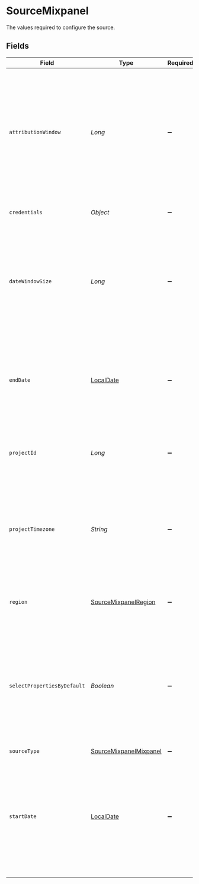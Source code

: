 # SourceMixpanel

The values required to configure the source.


## Fields

| Field                                                                                                                                                                                                                                                 | Type                                                                                                                                                                                                                                                  | Required                                                                                                                                                                                                                                              | Description                                                                                                                                                                                                                                           | Example                                                                                                                                                                                                                                               |
| ----------------------------------------------------------------------------------------------------------------------------------------------------------------------------------------------------------------------------------------------------- | ----------------------------------------------------------------------------------------------------------------------------------------------------------------------------------------------------------------------------------------------------- | ----------------------------------------------------------------------------------------------------------------------------------------------------------------------------------------------------------------------------------------------------- | ----------------------------------------------------------------------------------------------------------------------------------------------------------------------------------------------------------------------------------------------------- | ----------------------------------------------------------------------------------------------------------------------------------------------------------------------------------------------------------------------------------------------------- |
| `attributionWindow`                                                                                                                                                                                                                                   | *Long*                                                                                                                                                                                                                                                | :heavy_minus_sign:                                                                                                                                                                                                                                    |  A period of time for attributing results to ads and the lookback period after those actions occur during which ad results are counted. Default attribution window is 5 days.                                                                         |                                                                                                                                                                                                                                                       |
| `credentials`                                                                                                                                                                                                                                         | *Object*                                                                                                                                                                                                                                              | :heavy_minus_sign:                                                                                                                                                                                                                                    | Choose how to authenticate to Mixpanel                                                                                                                                                                                                                |                                                                                                                                                                                                                                                       |
| `dateWindowSize`                                                                                                                                                                                                                                      | *Long*                                                                                                                                                                                                                                                | :heavy_minus_sign:                                                                                                                                                                                                                                    | Defines window size in days, that used to slice through data. You can reduce it, if amount of data in each window is too big for your environment.                                                                                                    |                                                                                                                                                                                                                                                       |
| `endDate`                                                                                                                                                                                                                                             | [LocalDate](https://docs.oracle.com/javase/8/docs/api/java/time/LocalDate.html)                                                                                                                                                                       | :heavy_minus_sign:                                                                                                                                                                                                                                    | The date in the format YYYY-MM-DD. Any data after this date will not be replicated. Left empty to always sync to most recent date                                                                                                                     | 2021-11-16                                                                                                                                                                                                                                            |
| `projectId`                                                                                                                                                                                                                                           | *Long*                                                                                                                                                                                                                                                | :heavy_minus_sign:                                                                                                                                                                                                                                    | Your project ID number. See the <a href="https://help.mixpanel.com/hc/en-us/articles/115004490503-Project-Settings#project-id">docs</a> for more information on how to obtain this.                                                                   |                                                                                                                                                                                                                                                       |
| `projectTimezone`                                                                                                                                                                                                                                     | *String*                                                                                                                                                                                                                                              | :heavy_minus_sign:                                                                                                                                                                                                                                    | Time zone in which integer date times are stored. The project timezone may be found in the project settings in the <a href="https://help.mixpanel.com/hc/en-us/articles/115004547203-Manage-Timezones-for-Projects-in-Mixpanel">Mixpanel console</a>. | US/Pacific                                                                                                                                                                                                                                            |
| `region`                                                                                                                                                                                                                                              | [SourceMixpanelRegion](../../models/shared/SourceMixpanelRegion.md)                                                                                                                                                                                   | :heavy_minus_sign:                                                                                                                                                                                                                                    | The region of mixpanel domain instance either US or EU.                                                                                                                                                                                               |                                                                                                                                                                                                                                                       |
| `selectPropertiesByDefault`                                                                                                                                                                                                                           | *Boolean*                                                                                                                                                                                                                                             | :heavy_minus_sign:                                                                                                                                                                                                                                    | Setting this config parameter to TRUE ensures that new properties on events and engage records are captured. Otherwise new properties will be ignored.                                                                                                |                                                                                                                                                                                                                                                       |
| `sourceType`                                                                                                                                                                                                                                          | [SourceMixpanelMixpanel](../../models/shared/SourceMixpanelMixpanel.md)                                                                                                                                                                               | :heavy_minus_sign:                                                                                                                                                                                                                                    | N/A                                                                                                                                                                                                                                                   |                                                                                                                                                                                                                                                       |
| `startDate`                                                                                                                                                                                                                                           | [LocalDate](https://docs.oracle.com/javase/8/docs/api/java/time/LocalDate.html)                                                                                                                                                                       | :heavy_minus_sign:                                                                                                                                                                                                                                    | The date in the format YYYY-MM-DD. Any data before this date will not be replicated. If this option is not set, the connector will replicate data from up to one year ago by default.                                                                 | 2021-11-16                                                                                                                                                                                                                                            |